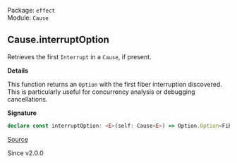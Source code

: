 Package: `effect`<br />
Module: `Cause`<br />

## Cause.interruptOption

Retrieves the first `Interrupt` in a `Cause`, if present.

**Details**

This function returns an `Option` with the first fiber interruption
discovered. This is particularly useful for concurrency analysis or debugging
cancellations.

**Signature**

```ts
declare const interruptOption: <E>(self: Cause<E>) => Option.Option<FiberId.FiberId>
```

[Source](https://github.com/Effect-TS/effect/tree/main/packages/effect/src/Cause.ts#L917)

Since v2.0.0